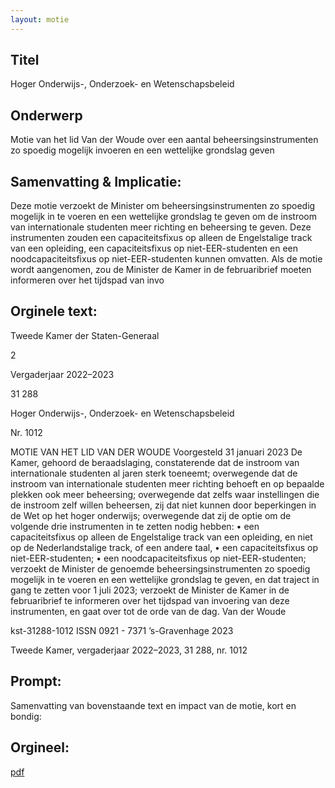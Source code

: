 ```yaml
---
layout: motie
---
```

## Titel
Hoger Onderwijs-, Onderzoek- en Wetenschapsbeleid
## Onderwerp
Motie van het lid Van der Woude over een aantal beheersingsinstrumenten zo spoedig mogelijk invoeren en een wettelijke grondslag geven 
## Samenvatting & Implicatie:

Deze motie verzoekt de Minister om beheersingsinstrumenten zo spoedig mogelijk in te voeren en een wettelijke grondslag te geven om de instroom van internationale studenten meer richting en beheersing te geven. Deze instrumenten zouden een capaciteitsfixus op alleen de Engelstalige track van een opleiding, een capaciteitsfixus op niet-EER-studenten en een noodcapaciteitsfixus op niet-EER-studenten kunnen omvatten. Als de motie wordt aangenomen, zou de Minister de Kamer in de februaribrief moeten informeren over het tijdspad van invo
## Orginele text:


Tweede Kamer der Staten-Generaal

2

Vergaderjaar 2022–2023

31 288

Hoger Onderwijs-, Onderzoek- en
Wetenschapsbeleid

Nr. 1012

MOTIE VAN HET LID VAN DER WOUDE
Voorgesteld 31 januari 2023
De Kamer,
gehoord de beraadslaging,
constaterende dat de instroom van internationale studenten al jaren sterk
toeneemt;
overwegende dat de instroom van internationale studenten meer richting
behoeft en op bepaalde plekken ook meer beheersing;
overwegende dat zelfs waar instellingen die de instroom zelf willen
beheersen, zij dat niet kunnen door beperkingen in de Wet op het hoger
onderwijs;
overwegende dat zij de optie om de volgende drie instrumenten in te
zetten nodig hebben:
• een capaciteitsfixus op alleen de Engelstalige track van een opleiding,
en niet op de Nederlandstalige track, of een andere taal,
• een capaciteitsfixus op niet-EER-studenten;
• een noodcapaciteitsfixus op niet-EER-studenten;
verzoekt de Minister de genoemde beheersingsinstrumenten zo spoedig
mogelijk in te voeren en een wettelijke grondslag te geven, en dat traject
in gang te zetten voor 1 juli 2023;
verzoekt de Minister de Kamer in de februaribrief te informeren over het
tijdspad van invoering van deze instrumenten,
en gaat over tot de orde van de dag.
Van der Woude

kst-31288-1012
ISSN 0921 - 7371
’s-Gravenhage 2023

Tweede Kamer, vergaderjaar 2022–2023, 31 288, nr. 1012


## Prompt:
Samenvatting van bovenstaande text en impact van de motie, kort en bondig:

## Orgineel:
[pdf](https://gegevensmagazijn.tweedekamer.nl/OData/v4/2.0/Document(066589e0-ff32-4008-be95-5cc3de789cf8)/resource)
